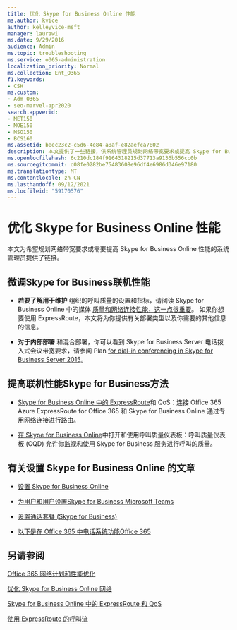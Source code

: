```yaml
---
title: 优化 Skype for Business Online 性能
ms.author: kvice
author: kelleyvice-msft
manager: laurawi
ms.date: 9/29/2016
audience: Admin
ms.topic: troubleshooting
ms.service: o365-administration
localization_priority: Normal
ms.collection: Ent_O365
f1.keywords:
- CSH
ms.custom:
- Adm_O365
- seo-marvel-apr2020
search.appverid:
- MET150
- MOE150
- MSO150
- BCS160
ms.assetid: beec23c2-c5d6-4e84-a8af-e82aefca7802
description: 本文提供了一些链接，供系统管理员规划网络带宽要求或提高 Skype for Business Online 的性能。
ms.openlocfilehash: 6c210dc184f9164318215d37713a9136b556cc0b
ms.sourcegitcommit: d08fe0282be75483608e96df4e6986d346e97180
ms.translationtype: MT
ms.contentlocale: zh-CN
ms.lasthandoff: 09/12/2021
ms.locfileid: "59170576"
---
```

# <a name="tune-skype-for-business-online-performance"></a>优化 Skype for Business Online 性能

本文为希望规划网络带宽要求或需要提高 Skype for Business Online 性能的系统管理员提供了链接。 
  
## <a name="fine-tuning-skype-for-business-online-performance"></a>微调Skype for Business联机性能

- **若要了解用于维护** 组织的呼叫质量的设置和指标，请阅读 Skype for Business Online 中的媒体 [质量和网络连接性能，这一点很重要](/skypeforbusiness/optimizing-your-network/media-quality-and-network-connectivity-performance)。 如果你想要使用 ExpressRoute，本文将为你提供有关部署类型以及你需要的其他信息的信息。
    
- **对于内部部署** 和混合部署，你可以看到 Skype for Business Server 电话拨入式会议带宽要求，请参阅 Plan [for dial-in conferencing in Skype for Business Server 2015](/skypeforbusiness/plan-your-deployment/conferencing/dial-in-conferencing)。
    
## <a name="more-ways-to-improve-skype-for-business-online-performance"></a>提高联机性能Skype for Business方法

- [Skype for Business Online 中的 ExpressRoute](/skypeforbusiness/optimizing-your-network/expressroute-and-qos-in-skype-for-business-online)和 QoS：连接 Office 365 Azure ExpressRoute for Office 365 和 Skype for Business Online 通过专用网络连接进行路由。 
    
- [在 Skype for Business Online](/SkypeForBusiness/using-call-quality-in-your-organization/turning-on-and-using-call-quality-dashboard)中打开和使用呼叫质量仪表板：呼叫质量仪表板 (CQD) 允许你监视和使用 Skype for Business 服务进行呼叫的质量。 
    
## <a name="articles-on-setting-up-skype-for-business-online"></a>有关设置 Skype for Business Online 的文章

- [设置 Skype for Business Online](/skypeforbusiness/set-up-skype-for-business-online/set-up-skype-for-business-online)
    
- [为用户和用户设置Skype for Business Microsoft Teams](/skypeforbusiness/audio-conferencing-in-office-365/set-up-audio-conferencing)
    
- [设置通话套餐 (Skype for Business) ](/SkypeForBusiness/what-are-calling-plans-in-office-365/set-up-calling-plans)
    
- [以下是在 Office 365 中电话系统功能Office 365](/skypeforbusiness/what-is-phone-system-in-office-365/here-s-what-you-get-with-phone-system)
    
## <a name="see-also"></a>另请参阅

[Office 365 网络计划和性能优化](network-planning-and-performance.md)
  
[优化 Skype for Business Online 网络](/skypeforbusiness/optimizing-your-network/optimizing-your-network)
  
[Skype for Business Online 中的 ExpressRoute 和 QoS](/skypeforbusiness/optimizing-your-network/expressroute-and-qos-in-skype-for-business-online)
  
[使用 ExpressRoute 的呼叫流](/skypeforbusiness/optimizing-your-network/call-flow-using-expressroute)